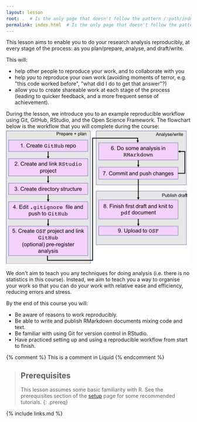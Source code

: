 ```yaml
---
layout: lesson
root: .  # Is the only page that doesn't follow the pattern /:path/index.html
permalink: index.html  # Is the only page that doesn't follow the pattern /:path/index.html
---
```

This lesson aims to enable you to do your research analysis reproducibly, at every stage of the process: as you plan/prepare, analyse, and draft/write. 

This will:
- help other people to reproduce your work, and to collaborate with you
- help *you* to reproduce your own work (avoiding moments of terror, e.g. "this code worked before", "what did I do to get that answer"?)
- allow you to create shareable work at each stage of the process (leading to quicker feedback, and a more frequent sense of achievement).

During the lesson, we introduce you to an example reproducible workflow using Git, GitHub, RStudio, and the Open Science Framework. The flowchart below is the workflow that you will complete during the course:
![](fig/flowchart-full-sections.png)

We don't aim to teach you any techniques for doing analysis (i.e. there is no statistics in this course). Instead, we aim to teach you a way to organise your work so that you can do your work with relative ease and efficiency, reducing errors and stress. 

By the end of this course you will:
* Be aware of reasons to work reproducibly.
* Be able to write and publish RMarkdown documents mixing code and text.
* Be familiar with using Git for version control in RStudio.
* Have practiced setting up and using a reproducible workflow from start to finish.

{% comment %} This is a comment in Liquid {% endcomment %}

> ## Prerequisites
>
> This lesson assumes some basic familiarity with R. 
> See the prerequisites section of the [setup](setup.html#prerequisites) page for some recommended tutorials.
{: .prereq}

{% include links.md %}
